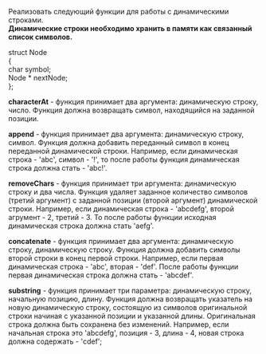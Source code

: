 Реализовать следующий функции для работы с динамическими строками.<br>
__Динамические строки необходимо хранить в памяти как связанный список символов.__

struct Node<br>
{<br>
  char symbol;<br>
  Node * nextNode;<br>
};<br>

  __characterAt__ - функция принимает два аргумента: динамическую строку, число.
  Функция должна возвращать символ, находящийся на заданной позиции.
  
  __append__ - функция принимает два аргумента: динамическую строку, символ.
  Функция должна добавить переданный символ в конец переданной динамической строки.
  Например, если динамическая строка - 'abc', символ - '!',
  то после работы функция динамическая строка должна стать - 'abc!'.
  
  __removeChars__ - функция принимает три аргумента: динамическую строку и два числа.
  Функция удаляет заданное количество символов (третий аргумент) с заданной позиции (второй аргумент)
  динамической строки.
  Например, если динамическая строка - 'abcdefg', второй агрумент - 2, третий - 3.
  То после работы функции исходная динамическая строка должна стать 'aefg'.
  
  __concatenate__ - функция принимает два аргумента: динамическую строку, динамическую строку.
  Функция должна добавить символы второй строки в конец первой строки.
  Например, если первая динамическая строка - 'abc', вторая - 'def'.
  После работы функции первая динамическая строка должна стать - 'abcdef'.

  __substring__ - функция принимает три параметра: динамическую строку, начальную позицию, длину.
  Функция должна возвращать указатель на новую динамическую строку,
  состоящую из символов оригинальной строки начиная с указанной позиции и указанной длины.
  Оригинальная строка должна быть сохранена без изменений.
  Например, если начальная строка это 'abcdefg', позиция - 3, длина - 4, новая строка должна содержать - 'cdef';
